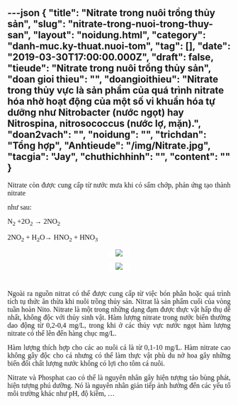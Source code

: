 ---json
{
    "title": "Nitrate trong nuôi trồng thủy sản",
    "slug": "nitrate-trong-nuoi-trong-thuy-san",
    "layout": "noidung.html",
    "category": "danh-muc.ky-thuat.nuoi-tom",
    "tag": [],
    "date": "2019-03-30T17:00:00.000Z",
    "draft": false,
    "tieude": "Nitrate trong nuôi trồng thủy sản",
    "doan gioi thieu": "",
    "doangioithieu": "Nitrate trong thủy vực là sản phẩm của quá trình nitrate hóa nhờ hoạt động của một số vi khuẩn hóa tự dưỡng như Nitrobacter (nước ngọt) hay Nitrospina, nitrosococcus (nước lợ, mặn).",
    "doan2vach": "",
    "noidung": "",
    "trichdan": "Tổng hợp",
    "Anhtieude": "/img/Nitrate.jpg",
    "tacgia": "Jay",
    "chuthichhinh": "",
    "__content__": ""
}
---
<p style="margin-left:0cm; margin-right:0cm; text-align:justify"><span style="font-size:16px"><span style="font-family:Arial,sans-serif"><span style="background-color:#ffffff"><span style="font-family:&quot;Times New Roman&quot;,serif">Nitrate c&ograve;n được cung cấp từ nước mưa khi c&oacute; sấm chớp, phản ứng tạo th&agrave;nh nitrate</span></span></span></span></p>

<p style="margin-left:0cm; margin-right:0cm; text-align:justify"><span style="font-size:16px"><span style="font-family:Arial,sans-serif"><span style="background-color:#ffffff"><span style="font-family:&quot;Times New Roman&quot;,serif">như sau:</span></span></span></span></p>

<p style="margin-left:0cm; margin-right:0cm; text-align:justify"><span style="font-size:16px"><span style="font-family:Arial,sans-serif"><span style="background-color:#ffffff"><span style="font-family:inherit"><span style="font-family:&quot;Times New Roman&quot;,serif">N<sub>2</sub>&nbsp;+2O<sub>2</sub>&nbsp;&rarr;&nbsp;2NO<sub>2</sub></span></span></span></span></span></p>

<p style="margin-left:0cm; margin-right:0cm; text-align:justify"><span style="font-size:16px"><span style="font-family:Arial,sans-serif"><span style="background-color:#ffffff"><span style="font-family:inherit"><span style="font-family:&quot;Times New Roman&quot;,serif">2NO<sub>2</sub>&nbsp;+ H<sub>2</sub>O&rarr;&nbsp;HNO<sub>2</sub>&nbsp;+ HNO<sub>3</sub></span></span></span></span></span></p>

<p style="text-align:center"><span style="font-size:16px"><span style="font-family:Arial,sans-serif"><span style="background-color:#ffffff"><a href="http://2.bp.blogspot.com/-6-pjqL6F7H8/VTPC0XMhsDI/AAAAAAAAACc/Hwe-73FU2nU/s1600/snap%2BNH3.jpg" style="margin:0px 1em; padding:0px; border:0px; font-style:inherit; font-variant:inherit; font-weight:inherit; font-stretch:inherit; font-size:inherit; line-height:inherit; font-family:inherit; vertical-align:baseline; color:#333333; text-decoration:none; outline:none; transition:all 0.25s"><span style="font-family:inherit"><img src="http://2.bp.blogspot.com/-6-pjqL6F7H8/VTPC0XMhsDI/AAAAAAAAACc/Hwe-73FU2nU/s1600/snap%2BNH3.jpg" /></span></a></span></span></span></p>

<p style="text-align:center"><span style="font-size:16px"><span style="font-family:Arial,sans-serif"><span style="background-color:#ffffff"><a href="http://2.bp.blogspot.com/-mDFvEbFQlA4/VS4QJVSQ9AI/AAAAAAAAABg/MPtpiWmLrMg/s1600/snap%2BNH3.jpg" style="margin:0px 1em; padding:0px; border:0px; font-style:inherit; font-variant:inherit; font-weight:inherit; font-stretch:inherit; font-size:inherit; line-height:inherit; font-family:inherit; vertical-align:baseline; color:#333333; text-decoration:none; outline:none; transition:all 0.25s"><span style="font-family:inherit"><img src="http://2.bp.blogspot.com/-mDFvEbFQlA4/VS4QJVSQ9AI/AAAAAAAAABg/MPtpiWmLrMg/s1600/snap%2BNH3.jpg" /></span></a></span></span></span></p>

<p style="margin-left:0cm; margin-right:0cm; text-align:justify">&nbsp;</p>

<p style="margin-left:0cm; margin-right:0cm; text-align:justify"><span style="font-size:16px"><span style="font-family:Arial,sans-serif"><span style="background-color:#ffffff"><span style="font-family:inherit"><span style="font-family:&quot;Times New Roman&quot;,serif">Ngo&agrave;i ra nguồn nitrat c&oacute; thể được cung cấp từ việc b&oacute;n ph&acirc;n hoặc qu&aacute; tr&igrave;nh t&iacute;ch tụ thức ăn thừa khi nu&ocirc;i trồng thủy sản. Nitrat l&agrave; sản phẩm cuối của v&ograve;ng tuần ho&agrave;n Nito. Nitrate l&agrave; một trong những dạng đạm được thực vật hấp thụ dễ nhất, kh&ocirc;ng độc với thủy sinh vật. H&agrave;m lượng nitrate trong nước biển thường dao động từ 0,2-0,4 mg/L, trong khi ở c&aacute;c thủy vực nước ngọt h&agrave;m lượng nitrate c&oacute; thể l&ecirc;n đến h&agrave;ng chục mg/L.</span></span></span></span></span></p>

<p style="margin-left:0cm; margin-right:0cm; text-align:justify"><span style="font-size:16px"><span style="font-family:Arial,sans-serif"><span style="background-color:#ffffff"><span style="font-family:inherit"><span style="font-family:&quot;Times New Roman&quot;,serif">H&agrave;m lượng th&iacute;ch hợp cho c&aacute;c ao nu&ocirc;i c&aacute; l&agrave; từ 0,1-10 mg/L. H&agrave;m nitrate cao kh&ocirc;ng g&acirc;y độc cho c&aacute; nhưng c&oacute; thể l&agrave;m thực vật ph&ugrave; du nở hoa g&acirc;y những biến đổi chất lượng nước kh&ocirc;ng c&oacute; lợi cho t&ocirc;m c&aacute; nu&ocirc;i.</span></span></span></span></span></p>

<p style="margin-left:0cm; margin-right:0cm; text-align:justify"><span style="font-size:16px"><span style="font-family:Arial,sans-serif"><span style="background-color:#ffffff"><span style="font-family:&quot;Times New Roman&quot;,serif">Nitrate v&agrave; Phosphat cao c&oacute; thể l&agrave; nguy&ecirc;n nh&acirc;n g&acirc;y hiện tượng tảo b&ugrave;ng ph&aacute;t, hiện tượng ph&uacute; dưỡng. N&oacute; l&agrave; nguy&ecirc;n nh&acirc;n gi&aacute;n tiếp ảnh hưởng đến c&aacute;c yếu tố m&ocirc;i trường kh&aacute;c như pH, độ kiềm, &hellip;</span></span></span></span></p>
